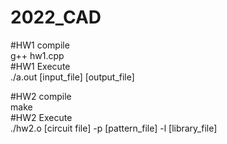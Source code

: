 # 2022_CAD

#HW1 compile  
g++ hw1.cpp  
#HW1 Execute  
./a.out [input_file] [output_file]  

#HW2 compile  
make  
#HW2 Execute  
./hw2.o [circuit file] -p [pattern_file] -l [library_file]  

